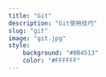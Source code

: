 ```yaml
---
title: "Git"
description: "Git使用技巧"
slug: "git"
image: "git.jpg"
style:
    background: "#8B4513"
    color: "#FFFFFF"
---
```

